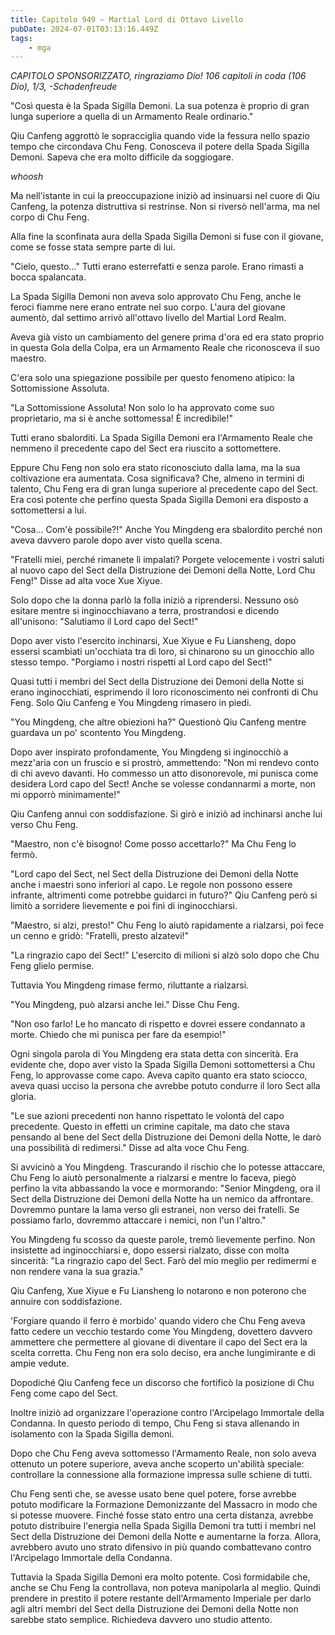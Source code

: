 ```yaml
---
title: Capitolo 949 – Martial Lord di Ottavo Livello
pubDate: 2024-07-01T03:13:16.449Z
tags:
    - mga
---
```



<em>CAPITOLO SPONSORIZZATO, ringraziamo Dio!
106 capitoli in coda (106 Dio), 1/3,
-Schadenfreude</em>


"Così questa è la Spada Sigilla Demoni. La sua potenza è proprio di gran lunga superiore a quella di un Armamento Reale ordinario."


Qiu Canfeng aggrottò le sopracciglia quando vide la fessura nello spazio tempo che circondava Chu Feng. Conosceva il potere della Spada Sigilla Demoni. Sapeva che era molto difficile da soggiogare.


*whoosh*


Ma nell'istante in cui la preoccupazione iniziò ad insinuarsi nel cuore di Qiu Canfeng, la potenza distruttiva si restrinse. Non si riversò nell'arma, ma nel corpo di Chu Feng.


Alla fine la sconfinata aura della Spada Sigilla Demoni si fuse con il giovane, come se fosse stata sempre parte di lui.


"Cielo, questo..." Tutti erano esterrefatti e senza parole. Erano rimasti a bocca spalancata.


La Spada Sigilla Demoni non aveva solo approvato Chu Feng, anche le feroci fiamme nere erano entrate nel suo corpo. L'aura del giovane aumentò, dal settimo arrivò all'ottavo livello del Martial Lord Realm.


Aveva già visto un cambiamento del genere prima d'ora ed era stato proprio in questa Gola della Colpa, era un Armamento Reale che riconosceva il suo maestro.


C'era solo una spiegazione possibile per questo fenomeno atipico: la Sottomissione Assoluta.


"La Sottomissione Assoluta! Non solo lo ha approvato come suo proprietario, ma si è anche sottomessa! È incredibile!"


Tutti erano sbalorditi. La Spada Sigilla Demoni era l'Armamento Reale che nemmeno il precedente capo del Sect era riuscito a sottomettere.


Eppure Chu Feng non solo era stato riconosciuto dalla lama, ma la sua coltivazione era aumentata. Cosa significava? Che, almeno in termini di talento, Chu Feng era di gran lunga superiore al precedente capo del Sect. Era così potente che perfino questa Spada Sigilla Demoni era disposto a sottomettersi a lui.


"Cosa... Com'è possibile?!" Anche You Mingdeng era sbalordito perché non aveva davvero parole dopo aver visto quella scena.


"Fratelli miei, perché rimanete lì impalati? Porgete velocemente i vostri saluti al nuovo capo del Sect della Distruzione dei Demoni della Notte, Lord Chu Feng!" Disse ad alta voce Xue Xiyue.


Solo dopo che la donna parlò la folla iniziò a riprendersi. Nessuno osò esitare mentre si inginocchiavano a terra, prostrandosi e dicendo all'unisono: "Salutiamo il Lord capo del Sect!"


Dopo aver visto l'esercito inchinarsi, Xue Xiyue e Fu Liansheng, dopo essersi scambiati un'occhiata tra di loro, si chinarono su un ginocchio allo stesso tempo. "Porgiamo i nostri rispetti al Lord capo del Sect!"


Quasi tutti i membri del Sect della Distruzione dei Demoni della Notte si erano inginocchiati, esprimendo il loro riconoscimento nei confronti di Chu Feng. Solo Qiu Canfeng e You Mingdeng rimasero in piedi.


"You Mingdeng, che altre obiezioni ha?" Questionò Qiu Canfeng mentre guardava un po' scontento You Mingdeng.


Dopo aver inspirato profondamente, You Mingdeng si inginocchiò a mezz'aria con un fruscio e si prostrò, ammettendo: "Non mi rendevo conto di chi avevo davanti. Ho commesso un atto disonorevole, mi punisca come desidera Lord capo del Sect! Anche se volesse condannarmi a morte, non mi opporrò minimamente!"


Qiu Canfeng annuì con soddisfazione. Si girò e iniziò ad inchinarsi anche lui verso Chu Feng.


"Maestro, non c'è bisogno! Come posso accettarlo?" Ma Chu Feng lo fermò.


"Lord capo del Sect, nel Sect della Distruzione dei Demoni della Notte anche i maestri sono inferiori al capo. Le regole non possono essere infrante, altrimenti come potrebbe guidarci in futuro?" Qiu Canfeng però si limitò a sorridere lievemente e poi finì di inginocchiarsi.


"Maestro, si alzi, presto!" Chu Feng lo aiutò rapidamente a rialzarsi, poi fece un cenno e gridò: "Fratelli, presto alzatevi!"


"La ringrazio capo del Sect!" L'esercito di milioni si alzò solo dopo che Chu Feng glielo permise.


Tuttavia You Mingdeng rimase fermo, riluttante a rialzarsi.


"You Mingdeng, può alzarsi anche lei." Disse Chu Feng.


"Non oso farlo! Le ho mancato di rispetto e dovrei essere condannato a morte. Chiedo che mi punisca per fare da esempio!"


Ogni singola parola di You Mingdeng era stata detta con sincerità. Era evidente che, dopo aver visto la Spada Sigilla Demoni sottomettersi a Chu Feng, lo approvasse come capo. Aveva capito quanto era stato sciocco, aveva quasi ucciso la persona che avrebbe potuto condurre il loro Sect alla gloria.


"Le sue azioni precedenti non hanno rispettato le volontà del capo precedente. Questo in effetti un crimine capitale, ma dato che stava pensando al bene del Sect della Distruzione dei Demoni della Notte, le darò una possibilità di redimersi." Disse ad alta voce Chu Feng.


Si avvicinò a You Mingdeng. Trascurando il rischio che lo potesse attaccare, Chu Feng lo aiutò personalmente a rialzarsi e mentre lo faceva, piegò perfino la vita abbassando la voce e mormorando: "Senior Mingdeng, ora il Sect della Distruzione dei Demoni della Notte ha un nemico da affrontare. Dovremmo puntare la lama verso gli estranei, non verso dei fratelli. Se possiamo farlo, dovremmo attaccare i nemici, non l'un l'altro."


You Mingdeng fu scosso da queste parole, tremò lievemente perfino. Non insistette ad inginocchiarsi e, dopo essersi rialzato, disse con molta sincerità: "La ringrazio capo del Sect. Farò del mio meglio per redimermi e non rendere vana la sua grazia."


Qiu Canfeng, Xue Xiyue e Fu Liansheng lo notarono e non poterono che annuire con soddisfazione.


'Forgiare quando il ferro è morbido' quando videro che Chu Feng aveva fatto cedere un vecchio testardo come You Mingdeng, dovettero davvero ammettere che permettere al giovane di diventare il capo del Sect era la scelta corretta. Chu Feng non era solo deciso, era anche lungimirante e di ampie vedute.


Dopodiché Qiu Canfeng fece un discorso che fortificò la posizione di Chu Feng come capo del Sect.


Inoltre iniziò ad organizzare l'operazione contro l'Arcipelago Immortale della Condanna. In questo periodo di tempo, Chu Feng si stava allenando in isolamento con la Spada Sigilla demoni.


Dopo che Chu Feng aveva sottomesso l'Armamento Reale, non solo aveva ottenuto un potere superiore, aveva anche scoperto un'abilità speciale: controllare la connessione alla formazione impressa sulle schiene di tutti.


Chu Feng sentì che, se avesse usato bene quel potere, forse avrebbe potuto modificare la Formazione Demonizzante del Massacro in modo che si potesse muovere. Finché fosse stato entro una certa distanza, avrebbe potuto distribuire l'energia nella Spada Sigilla Demoni tra tutti i membri nel Sect della Distruzione dei Demoni della Notte e aumentarne la forza. Allora, avrebbero avuto uno strato difensivo in più quando combattevano contro l'Arcipelago Immortale della Condanna.


Tuttavia la Spada Sigilla Demoni era molto potente. Così formidabile che, anche se Chu Feng la controllava, non poteva manipolarla al meglio. Quindi prendere in prestito il potere restante dell'Armamento Imperiale per darlo agli altri membri del Sect della Distruzione dei Demoni della Notte non sarebbe stato semplice. Richiedeva davvero uno studio attento.
                                


                                



